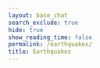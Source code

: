 ```yaml
---
layout: base_chat
search_exclude: true
hide: true
show_reading_time: false
permalink: /earthquakes/
title: Earthquakes
---
```


<html lang="en">
<head>
    <meta charset="UTF-8">
    <meta name="viewport" content="width=device-width, initial-scale=1.0">
    <title>Seismic Monitor Dashboard</title>
    <script src="https://cdn.tailwindcss.com"></script>
    <link rel="stylesheet" href="https://cdnjs.cloudflare.com/ajax/libs/leaflet/1.9.3/leaflet.css" />
    <script src="https://cdnjs.cloudflare.com/ajax/libs/leaflet/1.9.3/leaflet.js"></script>
    <style>
        #map {
            width: 100%;
            height: 100%;
            background-color: #1f2937;
            border-radius: 0.5rem;
        }
        .leaflet-container {
            background-color: #1f2937;
        }
        /* Hide zoom controls */
        .leaflet-control-zoom {
            display: none !important;
        }
        /* Adjust attribution z-index to prevent overlap with popups */
        .leaflet-control-attribution {
            z-index: 400 !important;
        }
        /* Ensure popups appear above attribution */
        .help-overlay, 
        .prediction-overlay {
            z-index: 1000;
        }
        .map-marker {
            display: flex;
            align-items: center;
            justify-content: center;
            width: 2rem;
            height: 2rem;
            background: linear-gradient(to right, #3b82f6, #2563eb);
            color: white;
            border-radius: 50%;
            font-weight: bold;
            border: 2px solid white;
            box-shadow: 0 2px 4px rgba(0,0,0,0.3);
        }
        .earthquake-popup {
            background-color: rgba(17, 24, 39, 0.95);
            color: white;
            border: 1px solid #374151;
            border-radius: 0.375rem;
            padding: 0.5rem;
        }
        .earthquake-popup h3,
        .earthquake-popup p {
            color: white !important;
        }
        .earthquake-popup p span {
            color: white !important;
        }
        .earthquake-popup p span.magnitude-high,
        .earthquake-popup p span.magnitude-medium,
        .earthquake-popup p span.magnitude-low {
            font-weight: bold;
        }
        .magnitude-high { color: #ef4444; }
        .magnitude-medium { color: #f97316; }
        .magnitude-low { color: #3b82f6; }
        
        .incidents-table {
            width: 100%;
            border-collapse: separate;
            border-spacing: 0;
        }
        .incidents-table th,
        .incidents-table td {
            padding: 0.75rem 1rem;
            text-align: left;
        }
        .incidents-table th {
            background-color: rgba(17, 24, 39, 0.7);
            font-weight: 500;
            text-transform: uppercase;
            font-size: 0.75rem;
            letter-spacing: 0.05em;
        }
        .incidents-table tr {
            border-bottom: 1px solid rgba(55, 65, 81, 0.5);
        }
        .incidents-table tbody tr:hover {
            background-color: rgba(17, 24, 39, 0.5);
            cursor: pointer;
        }
        .pulse {
            animation: pulse 2s cubic-bezier(0.4, 0, 0.6, 1) infinite;
        }
        @keyframes pulse {
            0%, 100% { opacity: 1; }
            50% { opacity: 0.5; }
        }
        
        .help-overlay {
            position: fixed;
            top: 0;
            left: 0;
            right: 0;
            bottom: 0;
            background-color: rgba(0, 0, 0, 0.7);
            display: flex;
            justify-content: center;
            align-items: center;
            z-index: 1000;
        }
        .help-popup {
            background-color: #1f2937;
            border: 1px solid #374151;
            border-radius: 0.5rem;
            max-width: 600px;
            width: 90%;
            max-height: 90vh;
            overflow-y: auto;
            padding: 1.5rem;
            box-shadow: 0 10px 25px rgba(0, 0, 0, 0.5);
            position: relative;
        }
        .close-popup {
            position: absolute;
            top: 1rem;
            right: 1rem;
            background: none;
            border: none;
            color: #9ca3af;
            cursor: pointer;
            font-size: 1.5rem;
            line-height: 1;
        }
        .close-popup:hover { color: #f9fafb; }
        .help-feature {
            border-left: 2px solid #3b82f6;
            padding-left: 1rem;
            margin-bottom: 1rem;
        }
        .dashboard-title {
            background: linear-gradient(to right, #3b82f6, #2563eb);
            padding: 0.75rem 1.5rem;
            display: flex;
            justify-content: space-between;
            align-items: center;
        }
        .help-button {
            background-color: rgba(255, 255, 255, 0.1);
            border: 1px solid rgba(255, 255, 255, 0.2);
            color: white;
            padding: 0.375rem 0.75rem;
            border-radius: 0.375rem;
            font-size: 0.875rem;
            cursor: pointer;
            display: flex;
            align-items: center;
            transition: all 0.2s;
        }
        .help-button:hover {
            background-color: rgba(255, 255, 255, 0.2);
        }
        .loading {
            opacity: 0.5;
            pointer-events: none;
        }
        .prediction-form {
            background-color: #374151;
            border-radius: 0.5rem;
            padding: 1rem;
            margin-bottom: 1rem;
        }
        .prediction-form label {
            color: white !important;
        }
        .prediction-form input {
            background-color: #1f2937;
            border: 1px solid #4b5563;
            color: white;
        }
        .prediction-form .text-sm {
            color: white !important;
        }
        .prediction-result {
            background-color: #1f2937;
            border: 1px solid #3b82f6;
            border-radius: 0.5rem;
            padding: 1rem;
            margin-top: 1rem;
        }
        .prediction-result h3 {
            color: white !important;
            font-size: 1.125rem;
            font-weight: bold;
            margin-bottom: 0.5rem;
        }
        .prediction-result p:not(.text-blue-400) {
            color: white !important;
        }
    </style>
</head>
<body class="min-h-screen bg-gray-950 text-gray-200">
    <!-- Dashboard title bar -->
    <div class="dashboard-title">
        <div class="flex items-center">
            <svg xmlns="http://www.w3.org/2000/svg" class="h-6 w-6 mr-2" fill="none" viewBox="0 0 24 24" stroke="currentColor">
                <path stroke-linecap="round" stroke-linejoin="round" stroke-width="2" d="M13 10V3L4 14h7v7l9-11h-7z" />
            </svg>
            <h1 class="text-xl font-bold">Seismic Monitor Dashboard</h1>
        </div>
        <div class="flex space-x-2">
            <button id="prediction-button" class="help-button" type="button">
                <svg xmlns="http://www.w3.org/2000/svg" class="h-4 w-4 mr-1" fill="none" viewBox="0 0 24 24" stroke="currentColor">
                    <path stroke-linecap="round" stroke-linejoin="round" stroke-width="2" d="M9.663 17h4.673M12 3v1m6.364 1.636l-.707.707M21 12h-1M4 12H3m3.343-5.657l-.707-.707m2.828 9.9a5 5 0 117.072 0l-.548.547A3.374 3.374 0 0014 18.469V19a2 2 0 11-4 0v-.531c0-.895-.356-1.754-.988-2.386l-.548-.547z" />
                </svg>
                ML Predict
            </button>
            <button id="help-button" class="help-button" type="button">
                <svg xmlns="http://www.w3.org/2000/svg" class="h-4 w-4 mr-1" fill="none" viewBox="0 0 24 24" stroke="currentColor">
                    <path stroke-linecap="round" stroke-linejoin="round" stroke-width="2" d="M8.228 9c.549-1.165 2.03-2 3.772-2 2.21 0 4 1.343 4 3 0 1.4-1.278 2.575-3.006 2.907-.542.104-.994.54-.994 1.093m0 3h.01M21 12a9 9 0 11-18 0 9 9 0 0118 0z" />
                </svg>
                Help
            </button>
        </div>
    </div>

    <!-- Help overlay and popup -->
    <div id="help-overlay" class="help-overlay" style="display: none;">
        <div class="help-popup" style="color: #fff;">
            <button id="close-popup" class="close-popup" type="button" style="color: #fff;">&times;</button>
            <h2 class="text-xl font-bold mb-4" style="color: #fff;">Seismic Monitor Dashboard - API Integration</h2>
            <p class="mb-4" style="color: #fff;">This dashboard is now fully integrated with your Flask backend API. Here's what's available:</p>
            
            <div class="space-y-4">
                <div class="help-feature" style="color: #fff;">
                    <h3 class="text-lg font-medium mb-2" style="color: #fff;">Real-time Data</h3>
                    <p style="color: #fff;">Live earthquake data fetched from your Flask API at <code>/api/earthquake/resource</code></p>
                </div>
                
                <div class="help-feature" style="color: #fff;">
                    <h3 class="text-lg font-medium mb-2" style="color: #fff;">ML Predictions</h3>
                    <p style="color: #fff;">Click "ML Predict" to use your trained model for earthquake magnitude prediction using the <code>/api/earthquake/predict</code> endpoint.</p>
                </div>
                
                <div class="help-feature" style="color: #fff;">
                    <h3 class="text-lg font-medium mb-2" style="color: #fff;">Risk Factor Analysis</h3>
                    <p style="color: #fff;">Automatic calculation of seismic intensity, ground acceleration, and liquefaction potential using <code>/api/earthquake/calculate-risk-factors</code></p>
                </div>
                
                <div class="help-feature" style="color: #fff;">
                    <h3 class="text-lg font-medium mb-2" style="color: #fff;">Data Management</h3>
                    <ul class="list-disc ml-5 mt-2 space-y-1" style="color: #fff;">
                        <li>Create new earthquake records</li>
                        <li>Update existing records</li>
                        <li>Delete records</li>
                        <li>Restore data from backups</li>
                    </ul>
                </div>
            </div>
        </div>
    </div>

    <!-- Prediction Modal -->
    <div id="prediction-overlay" class="help-overlay" style="display: none;">
        <div class="help-popup" style="color: #fff; max-width: 500px;">
            <button id="close-prediction" class="close-popup" type="button" style="color: #fff;">&times;</button>
            <h2 class="text-xl font-bold mb-4" style="color: #fff;">Earthquake Magnitude Prediction</h2>
            
            <div class="prediction-form">
                <div class="grid grid-cols-2 gap-4">
                    <div>
                        <label class="block text-sm font-medium mb-1">Latitude</label>
                        <input type="number" id="pred-latitude" step="0.00001" class="w-full p-2 rounded bg-gray-800 border border-gray-600 text-white" placeholder="40.7128">
                    </div>
                    <div>
                        <label class="block text-sm font-medium mb-1">Longitude</label>
                        <input type="number" id="pred-longitude" step="0.00001" class="w-full p-2 rounded bg-gray-800 border border-gray-600 text-white" placeholder="-74.0060">
                    </div>
                    <div>
                        <label class="block text-sm font-medium mb-1">Depth (km)</label>
                        <input type="number" id="pred-depth" step="0.1" class="w-full p-2 rounded bg-gray-800 border border-gray-600 text-white" placeholder="10.5">
                    </div>
                    <div>
                        <label class="block text-sm font-medium mb-1">Time of Day (0-23)</label>
                        <input type="number" id="pred-time" min="0" max="23" class="w-full p-2 rounded bg-gray-800 border border-gray-600 text-white" placeholder="14">
                    </div>
                    <div>
                        <label class="block text-sm font-medium mb-1">Previous Magnitude</label>
                        <input type="number" id="pred-prev-mag" step="0.1" class="w-full p-2 rounded bg-gray-800 border border-gray-600 text-white" placeholder="3.5">
                    </div>
                    <div>
                        <label class="block text-sm font-medium mb-1">Distance to Fault (km)</label>
                        <input type="number" id="pred-distance" step="0.1" class="w-full p-2 rounded bg-gray-800 border border-gray-600 text-white" placeholder="5.2">
                    </div>
                </div>
                
                <button id="predict-btn" class="w-full mt-4 bg-blue-600 hover:bg-blue-700 text-white py-2 px-4 rounded transition-colors">
                    Predict Magnitude
                </button>
            </div>
            
            <div id="prediction-result" class="prediction-result" style="display: none;">
                <h3 class="font-bold mb-2">Prediction Results</h3>
                <div id="prediction-content"></div>
            </div>
        </div>
    </div>

    <!-- Dashboard content -->
    <div class="flex h-screen overflow-hidden">
        <!-- Left sidebar -->
        <div class="w-72 bg-gray-900/50 border-r border-gray-800 p-4 overflow-y-auto">
            <h2 class="text-lg font-medium mb-4 text-white">Analytics Overview</h2>
            <div class="mb-6">
                <div class="text-sm text-gray-400 mb-1">Total Seismic Events</div>
                <div class="text-4xl font-bold" id="total-incidents">--</div>
                <div class="mt-4">
                    <h3 class="text-sm text-gray-400 mb-2">Magnitude Categories</h3>
                    <div id="category-stats" class="space-y-3">
                        <div class="animate-pulse">
                            <div class="flex justify-between mb-1">
                                <span class="bg-gray-700 h-4 w-24 rounded"></span>
                                <span class="bg-gray-700 h-4 w-8 rounded"></span>
                            </div>
                            <div class="h-2 bg-gray-800 rounded-full overflow-hidden">
                                <div class="h-full bg-gray-700 rounded-full w-3/4"></div>
                            </div>
                        </div>
                    </div>
                </div>
            </div>
            
            <!-- Depth Analysis Widget -->
            <div class="mb-6">
                <h3 class="text-sm text-gray-400 mb-3">Depth Analysis</h3>
                <div class="bg-gray-900/70 rounded-lg p-3">
                    <div class="flex items-center justify-between mb-2">
                        <div class="text-sm">Average Depth</div>
                        <div id="avg-depth" class="font-medium">-- km</div>
                    </div>
                    <div class="flex items-center justify-between mb-2">
                        <div class="text-sm">Deepest Event</div>
                        <div id="max-depth" class="font-medium">-- km</div>
                    </div>
                    <div class="flex items-center justify-between">
                        <div class="text-sm">Shallowest Event</div>
                        <div id="min-depth" class="font-medium">-- km</div>
                    </div>
                </div>
            </div>
            
            <!-- Seismic Activity Gauge -->
            <div class="mb-6">
                <h3 class="text-sm text-gray-400 mb-3">Latest Event</h3>
                <div class="bg-gray-900/70 rounded-lg p-3">
                    <div class="flex items-center justify-center h-32">
                        <div class="text-center">
                            <div id="current-magnitude" class="text-3xl font-bold text-blue-400">--</div>
                            <div class="text-sm text-gray-400">Magnitude</div>
                        </div>
                    </div>
                </div>
            </div>
            
            <!-- API Status -->
            <div class="mb-6">
                <h3 class="text-sm text-gray-400 mb-3">API Status</h3>
                <div class="bg-gray-900/70 rounded-lg p-3">
                    <div class="flex items-center justify-between mb-2">
                        <div class="text-sm">Connection</div>
                        <div id="api-status" class="font-medium text-green-400">Connected</div>
                    </div>
                    <div class="flex items-center justify-between">
                        <div class="text-sm">Last Sync</div>
                        <div id="last-sync" class="font-medium">--</div>
                    </div>
                </div>
            </div>
        </div>
        
        <!-- Main content area with map -->
        <div class="flex-1 overflow-hidden flex flex-col">
            <div class="flex-1 p-4 overflow-hidden">
                <div class="bg-gray-900/50 rounded-lg overflow-hidden h-full relative border border-gray-800">
                    <div id="map" class="w-full h-full"></div>
                    <!-- Map controls -->
                    <div class="absolute top-4 right-4 flex space-x-2">
                        <button id="add-record-btn" class="bg-gray-200 bg-opacity-20 backdrop-blur-sm rounded-md px-3 py-1 text-sm text-gray-200 flex items-center hover:bg-opacity-30">
                            <svg xmlns="http://www.w3.org/2000/svg" class="h-4 w-4 mr-1" viewBox="0 0 20 20" fill="currentColor">
                                <path fill-rule="evenodd" d="M10 3a1 1 0 011 1v5h5a1 1 0 110 2h-5v5a1 1 0 11-2 0v-5H4a1 1 0 110-2h5V4a1 1 0 011-1z" clip-rule="evenodd" />
                            </svg>
                            Add Record
                        </button>
                        <button id="toggle-fault-lines" class="bg-gray-200 bg-opacity-20 backdrop-blur-sm rounded-md px-3 py-1 text-sm text-gray-200 flex items-center hover:bg-opacity-30">
                            <svg xmlns="http://www.w3.org/2000/svg" class="h-4 w-4 mr-1" viewBox="0 0 20 20" fill="currentColor">
                                <path fill-rule="evenodd" d="M12 2a1 1 0 01.967.744L14.146 7.2 17.5 9.134a1 1 0 010 1.732l-3.354 1.935-1.18 4.455a1 1 0 01-1.933 0L9.854 12.8 6.5 10.866a1 1 0 010-1.732l3.354-1.935 1.18-4.455A1 1 0 0112 2z" clip-rule="evenodd" />
                            </svg>
                            Fault Lines
                        </button>
                    </div>
                </div>
            </div>
            
            <!-- Bottom toolbar -->
            <div class="bg-black border-t border-gray-800 py-3 px-6 flex justify-between items-center">
                <div class="flex space-x-6"></div>
                <div class="flex items-center space-x-4">
                    <div class="text-sm text-gray-400">Last updated: <span id="last-updated">--</span></div>
                </div>
            </div>

            <!-- Hidden container for maintaining API data -->
            <div style="display: none;">
                <div id="incident-count">--</div>
                <div id="incidents-table-body"></div>
            </div>
        </div>
    </div>

    <script>
        // Configuration
        const pythonURI = 'http://127.0.0.1:8505';
        const API_ENDPOINTS = {
            predict: `${pythonURI}/api/earthquake/predict`,
            records: `${pythonURI}/api/earthquake/records`,
            record: `${pythonURI}/api/earthquake/record`,
            riskFactors: `${pythonURI}/api/earthquake/calculate-risk-factors`,
            restore: `${pythonURI}/api/earthquake/restore`
        };

        // California boundaries
        const CA_BOUNDS = {
            north: 42.0,
            south: 32.5,
            west: -124.4,
            east: -114.1
        };
        
        // Global variables
        let map;
        let earthquakeData = [];
        let markers = [];
        
        // Initialize the application
        document.addEventListener('DOMContentLoaded', function() {
            initializeMap();
            initializeEventListeners();
            loadEarthquakeData();
            
            // Set up auto-refresh
            setInterval(loadEarthquakeData, 30000); // Refresh every 30 seconds
        });
        
        // Initialize Leaflet map
        function initializeMap() {
            map = L.map('map').setView([40.7128, -74.0060], 8);
            
            L.tileLayer('https://{s}.tile.openstreetmap.org/{z}/{x}/{y}.png', {
                attribution: '© OpenStreetMap contributors'
            }).addTo(map);
        }
        
        // Initialize event listeners
        function initializeEventListeners() {
            // Help popup
            document.getElementById('help-button').addEventListener('click', () => {
                document.getElementById('help-overlay').style.display = 'flex';
            });
            document.getElementById('close-popup').addEventListener('click', () => {
                document.getElementById('help-overlay').style.display = 'none';
            });
            
            // Prediction popup
            document.getElementById('prediction-button').addEventListener('click', () => {
                document.getElementById('prediction-overlay').style.display = 'flex';
            });
            document.getElementById('close-prediction').addEventListener('click', () => {
                document.getElementById('prediction-overlay').style.display = 'none';
            });
            
            // Prediction form
            document.getElementById('predict-btn').addEventListener('click', handlePrediction);
            
            // Add record button
            document.getElementById('add-record-btn').addEventListener('click', handleAddRecord);
        }
        
        // Load earthquake data from API
        async function loadEarthquakeData() {
            try {
                updateApiStatus('loading');
                
                const response = await fetch(API_ENDPOINTS.records);
                if (!response.ok) {
                    throw new Error(`HTTP error! status: ${response.status}`);
                }
                
                const data = await response.json();
                // Filter for California earthquakes only
                earthquakeData = Array.isArray(data) ? data.filter(quake => 
                    quake.latitude >= CA_BOUNDS.south && 
                    quake.latitude <= CA_BOUNDS.north && 
                    quake.longitude >= CA_BOUNDS.west && 
                    quake.longitude <= CA_BOUNDS.east
                ) : [];
                
                updateDashboard();
                updateMap();
                updateApiStatus('connected');
                
                document.getElementById('last-updated').textContent = new Date().toLocaleTimeString();
                document.getElementById('last-sync').textContent = new Date().toLocaleTimeString();
                
            } catch (error) {
                console.error('Error loading earthquake data:', error);
                updateApiStatus('error');
            }
        }

        // Update dashboard with earthquake data
        function updateDashboard() {
            if (earthquakeData.length > 0) {
                // Update total incidents (keeping this for API data consistency)
                document.getElementById('total-incidents').textContent = earthquakeData.length;
                document.getElementById('incident-count').textContent = earthquakeData.length;

                // Calculate magnitude categories
                const categories = {
                    'Major (7.0+)': earthquakeData.filter(q => q.magnitude >= 7.0).length,
                    'Strong (5.0-6.9)': earthquakeData.filter(q => q.magnitude >= 5.0 && q.magnitude < 7.0).length,
                    'Light (<5.0)': earthquakeData.filter(q => q.magnitude < 5.0).length
                };

                // Update category stats
                const statsContainer = document.getElementById('category-stats');
                statsContainer.innerHTML = '';
                
                Object.entries(categories).forEach(([category, count]) => {
                    const percentage = (count / earthquakeData.length * 100) || 0;
                    const categoryEl = document.createElement('div');
                    categoryEl.innerHTML = `
                        <div class="flex justify-between mb-1">
                            <span class="text-sm">${category}</span>
                            <span class="text-sm">${count}</span>
                        </div>
                        <div class="h-2 bg-gray-800 rounded-full overflow-hidden">
                            <div class="h-full bg-blue-500 rounded-full" style="width: ${percentage}%"></div>
                        </div>
                    `;
                    statsContainer.appendChild(categoryEl);
                });

                // Update depth analysis
                const depths = earthquakeData.map(quake => quake.depth);
                document.getElementById('avg-depth').textContent = 
                    (depths.reduce((a, b) => a + b, 0) / depths.length).toFixed(1) + ' km';
                document.getElementById('max-depth').textContent = 
                    Math.max(...depths).toFixed(1) + ' km';
                document.getElementById('min-depth').textContent = 
                    Math.min(...depths).toFixed(1) + ' km';
                
                // Update current magnitude (latest event)
                document.getElementById('current-magnitude').textContent = 
                    earthquakeData[0].magnitude.toFixed(1);

                // Keep updating the hidden table body for API data consistency
                const tableBody = document.getElementById('incidents-table-body');
                tableBody.innerHTML = earthquakeData.map(quake => `
                    <tr>
                        <td class="${getMagnitudeClass(quake.magnitude)}">${quake.magnitude.toFixed(1)}</td>
                        <td>${quake.depth.toFixed(1)} km</td>
                        <td>${quake.latitude.toFixed(2)}, ${quake.longitude.toFixed(2)}</td>
                    </tr>
                `).join('');
            }
        }

        function getMagnitudeClass(magnitude) {
            if (magnitude >= 7.0) return 'magnitude-high';
            if (magnitude >= 5.0) return 'magnitude-medium';
            return 'magnitude-low';
        }

        function updateApiStatus(status) {
            const statusEl = document.getElementById('api-status');
            switch (status) {
                case 'loading':
                    statusEl.textContent = 'Loading...';
                    statusEl.className = 'font-medium text-yellow-400';
                    break;
                case 'connected':
                    statusEl.textContent = 'Connected';
                    statusEl.className = 'font-medium text-green-400';
                    break;
                case 'error':
                    statusEl.textContent = 'Error';
                    statusEl.className = 'font-medium text-red-400';
                    break;
            }
        }

        // Handle prediction form submission
        async function handlePrediction() {
            const predictionData = {
                latitude: parseFloat(document.getElementById('pred-latitude').value),
                longitude: parseFloat(document.getElementById('pred-longitude').value),
                depth: parseFloat(document.getElementById('pred-depth').value),
                time_of_day: parseInt(document.getElementById('pred-time').value),
                previous_magnitude: parseFloat(document.getElementById('pred-prev-mag').value),
                distance_to_fault: parseFloat(document.getElementById('pred-distance').value)
            };

            try {
                const response = await fetch(API_ENDPOINTS.predict, {
                    method: 'POST',
                    headers: {
                        'Content-Type': 'application/json',
                    },
                    body: JSON.stringify(predictionData)
                });

                if (!response.ok) {
                    throw new Error(`HTTP error! status: ${response.status}`);
                }

                const result = await response.json();
                
                // Show prediction result
                const predictionResult = document.getElementById('prediction-result');
                const predictionContent = document.getElementById('prediction-content');
                predictionContent.innerHTML = `
                    <p class="text-lg font-bold text-blue-400 mb-2">Predicted Magnitude: ${result.predicted_magnitude.toFixed(2)}</p>
                `;
                predictionResult.style.display = 'block';

            } catch (error) {
                console.error('Error making prediction:', error);
                alert('Failed to make prediction. Please try again.');
            }
        }

        // Handle adding a new record
        async function handleAddRecord() {
            const newRecord = {
                latitude: parseFloat(prompt('Enter latitude:', '40.7128')),
                longitude: parseFloat(prompt('Enter longitude:', '-74.0060')),
                depth: parseFloat(prompt('Enter depth (km):', '10')),
                time_of_day: parseInt(prompt('Enter time of day (0-23):', '12')),
                previous_magnitude: parseFloat(prompt('Enter previous magnitude:', '0')),
                distance_to_fault: parseFloat(prompt('Enter distance to fault (km):', '5')),
                plate_boundary_type: prompt('Enter plate boundary type:', 'Transform'),
                soil_type: prompt('Enter soil type:', 'Clay'),
                magnitude: parseFloat(prompt('Enter magnitude:', '3.5'))
            };

            try {
                const response = await fetch(API_ENDPOINTS.record, {
                    method: 'POST',
                    headers: {
                        'Content-Type': 'application/json',
                    },
                    body: JSON.stringify(newRecord)
                });

                if (!response.ok) {
                    throw new Error(`HTTP error! status: ${response.status}`);
                }

                await loadEarthquakeData(); // Refresh the data
                alert('New earthquake record added successfully!');

            } catch (error) {
                console.error('Error adding new record:', error);
                alert('Failed to add new record. Please try again.');
            }
        }

        // Update map with markers
        function updateMap() {
            // Clear existing markers
            markers.forEach(marker => marker.remove());
            markers = [];

            // Add new markers
            earthquakeData.forEach(quake => {
                const magnitude = parseFloat(quake.magnitude);
                const markerSize = Math.max(20, magnitude * 8);
                const markerColor = magnitude >= 7.0 ? 'red' : magnitude >= 5.0 ? 'orange' : 'blue';

                const marker = L.divIcon({
                    className: 'map-marker',
                    html: `<div style="width: ${markerSize}px; height: ${markerSize}px; background: ${markerColor}; display: flex; align-items: center; justify-content: center; border-radius: 50%; border: 2px solid white;">${magnitude.toFixed(1)}</div>`,
                    iconSize: [markerSize, markerSize]
                });

                const newMarker = L.marker([quake.latitude, quake.longitude], { icon: marker })
                    .bindPopup(`
                        <div class="earthquake-popup">
                            <h3 class="font-bold mb-2">Earthquake Details</h3>
                            <p>Magnitude: <span class="${getMagnitudeClass(magnitude)}">${magnitude.toFixed(1)}</span></p>
                            <p>Depth: <span>${quake.depth} km</span></p>
                            <p>Location: <span>${quake.latitude.toFixed(4)}, ${quake.longitude.toFixed(4)}</span></p>
                            <p>Time of Day: <span>${quake.time_of_day}:00</span></p>
                            <p>Soil Type: <span>${quake.soil_type}</span></p>
                            <p>Plate Boundary: <span>${quake.plate_boundary_type}</span></p>
                        </div>
                    `);

                newMarker.addTo(map);
                markers.push(newMarker);
            });

            // Update map view if there are earthquakes
            if (earthquakeData.length > 0) {
                const bounds = L.latLngBounds(earthquakeData.map(quake => [quake.latitude, quake.longitude]));
                map.fitBounds(bounds, { padding: [50, 50] });
            }
        }
    </script>
    <a href="/pyre_frontend/help/" class="fixed bottom-4 right-4 bg-green-600 text-white rounded-full p-3 shadow-lg hover:bg-green-700 transition duration-200 flex items-center justify-center" title="Help Center" style="font-size:1.05em;">
      <svg xmlns="http://www.w3.org/2000/svg" class="h-6 w-6" fill="none" viewBox="0 0 24 24" stroke="currentColor">
        <path stroke-linecap="round" stroke-linejoin="round" stroke-width="2" d="M9.879 7.519c1.171-1.025 3.071-1.025 4.242 0 1.172 1.025 1.172 2.687 0 3.712-.203.179-.43.326-.67.442-.745.361-1.45.999-1.45 1.827v.75M21 12a9 9 0 11-18 0 9 9 0 0118 0zm-9 5.25h.008v.008H12v-.008z"/>
      </svg>
      <span class="ml-1 font-medium">Help</span>
    </a>
</body>
</html>